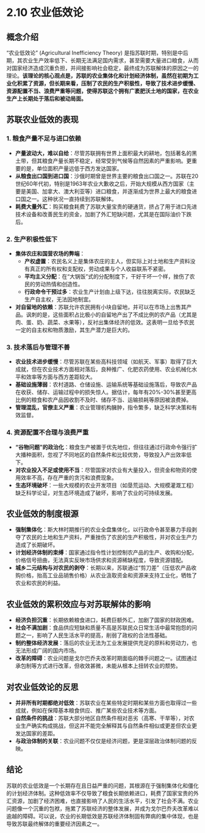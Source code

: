 # 2.10 农业低效论

## 概念介绍

“农业低效论” (Agricultural Inefficiency Theory) 是指苏联时期，特别是中后期，其农业生产效率低下、长期无法满足国内需求，甚至需要大量进口粮食，从而对国家经济造成沉重负担，并间接影响社会稳定，最终成为苏联解体的原因之一的理论。**该理论的核心观点是，苏联的农业集体化和计划经济体制，虽然在初期为工业化积累了资源，但长期来看，压制了农民的生产积极性，导致了技术进步缓慢、资源配置不当、浪费严重等问题，使得苏联这个拥有广袤肥沃土地的国家，在农业生产上长期处于落后和被动局面。**

## 苏联农业低效的表现

### 1. 粮食产量不足与进口依赖

*   **产量波动大，难以自给**：尽管苏联拥有世界上面积最大的耕地，包括著名的黑土带，但其粮食产量长期不稳定，经常受到气候等自然因素的严重影响。更重要的是，单位面积产量远低于西方发达国家。
*   **从粮食出口国到进口国**：沙俄时期曾是世界主要的粮食出口国之一。苏联在20世纪60年代初，特别是1963年农业大歉收之后，开始大规模从西方国家（主要是美国、加拿大、澳大利亚等）进口粮食，并逐渐成为世界上最大的粮食进口国之一。这种状况一直持续到苏联解体。
*   **耗费大量外汇**：购买粮食耗费了苏联大量宝贵的硬通货，挤占了用于进口先进技术设备和改善民生的资金，加剧了外汇短缺问题，尤其是在国际油价下跌后。

### 2. 生产积极性低下

*   **集体农庄和国营农场的弊端**：
    *   **产权虚置**：农民名义上是集体农庄的主人，但实际上对土地和生产资料没有真正的所有权和支配权，劳动成果与个人收益联系不紧密。
    *   **平均主义分配**：在“大锅饭”式的分配制度下，干好干坏一个样，挫伤了农民的劳动热情和创造性。
    *   **行政命令干预过多**：农业生产计划由上级下达，往往脱离实际，农民缺乏生产自主权，无法因地制宜。
*   **对自留地的依赖**：苏联允许农民拥有小块自留地，并可以在市场上出售其产品。讽刺的是，这些面积占比极小的自留地产出了不成比例的农产品（尤其是肉、蛋、奶、蔬菜、水果等），反衬出集体经济的低效。这表明一旦给予农民一定的自主权和物质激励，其生产潜力是巨大的。

### 3. 技术落后与管理不善

*   **农业技术进步缓慢**：尽管苏联在某些高科技领域（如航天、军事）取得了巨大成就，但在农业技术方面相对落后，良种推广、化肥农药使用、农业机械化水平和效率等方面与西方差距较大。
*   **基础设施薄弱**：农村道路、仓储设施、运输系统等基础设施落后，导致农产品在收获、储存、运输过程中的损失惊人。据估计，每年有20%-30%甚至更高比例的粮食和农产品因收割不及时、储存不当、运输损耗等原因被浪费掉。
*   **管理混乱，官僚主义严重**：农业管理机构臃肿，指令繁多，缺乏科学决策和有效监督。

### 4. 资源配置不合理与浪费严重

*   **“谷物问题”的政治化**：粮食生产被置于优先地位，但往往通过行政命令强行扩大播种面积，忽视了不同地区的自然条件和比较优势，导致投入产出效率低下。
*   **对农业投入不足或使用不当**：尽管国家对农业有大量投入，但资金和物资的使用效率不高，存在严重的贪污和浪费现象。
*   **生态环境破坏**：一些大规模的农业开发项目（如垦荒运动、大规模灌溉工程）缺乏科学论证，对生态环境造成了破坏，影响了农业的可持续发展。

## 农业低效的制度根源

*   **强制集体化**：斯大林时期推行的农业全盘集体化，以行政命令甚至暴力手段剥夺了农民的土地和生产资料，严重挫伤了农民的生产积极性，并对农业生产力造成了长期破坏。
*   **计划经济体制的束缚**：国家通过指令性计划控制农产品的生产、收购和分配，价格信号扭曲，无法真实反映市场供求和资源稀缺程度，导致资源错配。
*   **城乡二元结构与对农民的剥夺**：长期以来，苏联通过“剪刀差”（压低农产品收购价格，抬高工业品销售价格）从农业汲取资金和资源来支持工业化，牺牲了农业和农民的利益。

## 农业低效的累积效应与对苏联解体的影响

*   **经济负担沉重**：长期依赖粮食进口，耗费巨额外汇，加剧了国家的财政困难。
*   **社会不满加剧**：食品供应短缺和质量不高是苏联民众日常生活中最常抱怨的问题之一，影响了人民生活水平的提高，削弱了政权的合法性基础。
*   **制约整体经济发展**：落后的农业无法为工业发展提供充足的原料和劳动力，也无法形成广阔的国内市场。
*   **改革的障碍**：农业问题是戈尔巴乔夫改革时期面临的棘手问题之一。试图通过承包制等方式进行改革，但收效甚微，未能从根本上扭转农业的颓势。

## 对农业低效论的反思

*   **并非所有时期都绝对低效**：苏联农业在某些特定时期和某些方面也取得过一些成就，例如在保障基本粮食供应、推广某些农业技术等方面。
*   **自然条件的挑战**：苏联大部分地区自然条件相对恶劣（高寒、干旱等），对农业生产确实构成挑战，但这并不能完全解释其与自然条件相似或更差但农业更发达国家的差距。
*   **与政治体制的关联**：农业问题不仅仅是经济问题，更是深层政治体制问题的反映。

## 结论

苏联的农业低效是一个长期存在且日益严重的问题，其根源在于强制集体化和僵化的计划经济体制。这种低效率不仅导致了粮食长期依赖进口，耗费了国家宝贵的外汇资源，加剧了经济困难，也直接影响了人民的生活水平，引发了社会不满。农业问题像一个沉重的包袱，拖累了苏联经济的整体发展，并成为戈尔巴乔夫改革难以逾越的障碍。可以说，农业的长期低效是苏联经济体制固有弊病的集中体现，也是导致苏联最终解体的重要经济因素之一。